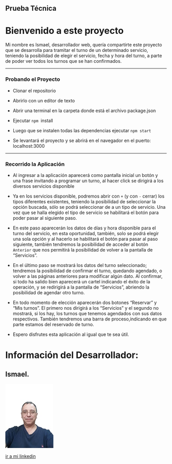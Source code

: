 
## Prueba Técnica

# Bienvenido a este proyecto

Mi nombre es Ismael, desarrollador web, quería compartirte este proyecto que se desarrolla para tramitar el turno de un determinado servicio, teniendo la posibilidad de elegir el servicio, fecha y hora del turno, a parte de poder ver todos los turnos que se han confirmados.

---
### Probando el Proyecto

 * Clonar el repositorio
 * Abrirlo con un editor de texto
 * Abrir una terminal en la carpeta donde está el archivo package.json

 * Ejecutar `npm `install
 * Luego que se instalen todas las dependencias ejecutar `npm start` 
 * Se levantará el proyecto y se abrirá en el navegador en el puerto: localhost:3000
 ---

### Recorrido la Aplicación

* Al ingresar a la aplicación aparecerá como pantalla inicial un botón y una frase invitando a programar un turno, al hacer click se dirigirá a los diversos servicios disponible

* Ya en los servicios disponible, podremos abrir con `+` (y con `-` cerrar) los tipos diferentes existentes, teniendo la posibilidad de seleccionar la opción buscada, sólo se podrá seleccionar de a un tipo de servicio. Una vez que se halla elegido el tipo de servicio se habilitará el botón para poder pasar al siguiente paso.

* En este paso aparecerán los datos de días y hora disponible para el turno del servicio, en esta oportunidad, también, solo se podrá elegir una sola opción y al hacerlo se habilitará el botón para pasar al paso siguiente, también tendremos la posibilidad de acceder al botón `Anterior` que nos permitirá la posibilidad de volver a la pantalla de “Servicios”.

* En el último paso se mostrará los datos del turno seleccionado; tendremos la posibilidad de confirmar el turno, quedando agendado, o volver a las páginas anteriores para modificar algún dato. Al confirmar, si todo ha salido bien aparecerá un cartel indicando el éxito de la operación, y se redirigirá a la pantalla de “Servicios”, abriendo la posibilidad de agendar otro turno.

* En todo momento de elección aparecerán dos botones “Reservar” y “Mis turnos”. El primero nos dirigirá a los “Servicios” y el segundo no mostrará, si los hay, los turnos que tenemos agendados con sus datos respectivos. También tendremos una barra de proceso,indicando en que parte estamos del reservado de turno.

* Espero disfrutes esta aplicación al igual que te sea útil.

# Información del Desarrollador:

## Ismael.

![*](/public/fotoReadme.jpg)

[ir a mi linkedin](https://www.linkedin.com/in/ismael-diaz-3b440b27a)
